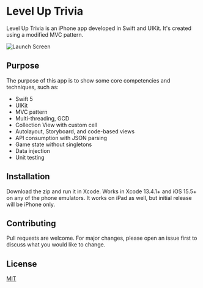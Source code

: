 # Level Up Trivia

Level Up Trivia is an iPhone app developed in Swift and UIKit. It's created using a modified MVC pattern.

![Launch Screen](https://stevethedeveloper.com/ios/launch.png)

## Purpose

The purpose of this app is to show some core competencies and techniques, such as:

- Swift 5
- UIKit
- MVC pattern
- Multi-threading, GCD
- Collection View with custom cell
- Autolayout, Storyboard, and code-based views
- API consumption with JSON parsing
- Game state without singletons
- Data injection
- Unit testing

## Installation
Download the zip and run it in Xcode.  Works in Xcode 13.4.1+ and iOS 15.5+ on any of the phone emulators.  It works on iPad as well, but initial release will be iPhone only.

## Contributing

Pull requests are welcome. For major changes, please open an issue first
to discuss what you would like to change.

## License

[MIT](https://choosealicense.com/licenses/mit/)
